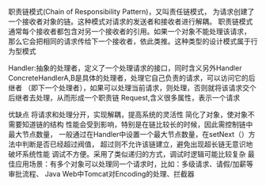 职责链模式(Chain of Responsibility Pattern)，又叫责任链模式，
为请求创建了一个接收者对象的链。这种模式对请求的发送者和接收者进行解耦。
职责链模式通常每个接收者都包含对另一个接收者的引用。如果一个对象不能处理该请求，
那么它会把相同的请求传给下一个接收者，依此类推。这种类型的设计模式属于行为型模式

Handler:抽象的处理者，定义了一个处理请求的接口，同时含义另外Handler
ConcreteHandlerA,B是具体的处理者，处理它自己负责的请求，可以访问它的后继者
（即下一个处理者），如果可以处理当前请求，则处理，否则就将该请求交个后继者去处理，从而形成一个职责链
Request,含义很多属性，表示一个请求

优缺点
将请求和处理分开，实现解耦，提高系统的灵活性
简化了对象，使对象不需要知道链的结构
性能会受到影响，特别是在链比较长的时候，因此需控制链中最大节点数量，
一般通过在Handler中设置一个最大节点数量，在setNext（）方法中判断是否已经超过阀值，
超过则不允许该链建立，避免出现超长链无意识地破坏系统性能
调试不方便。采用了类似递归的方式，调试时逻辑可能比较复杂
最佳应用场景：有多个对象可以处理同一个请求时，比如：多级请求、请假/加薪等审批流程、
Java Web中Tomcat对Encoding的处理、拦截器